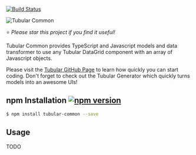 [![Build Status](https://travis-ci.org/unosquare/tubular-common.svg?branch=master)](https://travis-ci.org/unosquare/tubular-common)

![Tubular Common](http://unosquare.github.io/tubular/assets/tubular.png)

:star: *Please star this project if you find it useful!*

Tubular Common provides TypeScript and Javascript models and data transformer to use any Tubular DataGrid component with an array of Javascript objects. 

Please visit the <a href="http://unosquare.github.io/tubular" target="_blank">Tubular GitHub Page</a> to learn how quickly you can start coding. Don't forget to check out the Tubular Generator which quickly turns models into an awesome UIs!

## npm Installation [![npm version](https://badge.fury.io/js/tubular-common.svg)](https://badge.fury.io/js/tubular-common)

```sh
$ npm install tubular-common --save
```

## Usage

TODO
